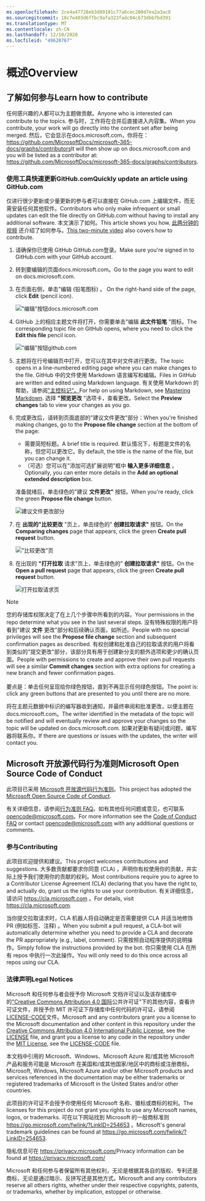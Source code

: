 ```yaml
---
ms.openlocfilehash: 2ce4a47728eb3d89101c77a6cec200d7ea2a3ac8
ms.sourcegitcommit: 18c7e403d6ffbc9afa323fadc04c673dbb7bd391
ms.translationtype: MT
ms.contentlocale: zh-CN
ms.lasthandoff: 12/10/2020
ms.locfileid: "49620767"
---
```

# <a name="overview"></a><span data-ttu-id="e2ba2-101">概述</span><span class="sxs-lookup"><span data-stu-id="e2ba2-101">Overview</span></span>

## <a name="learn-how-to-contribute"></a><span data-ttu-id="e2ba2-102">了解如何参与</span><span class="sxs-lookup"><span data-stu-id="e2ba2-102">Learn how to contribute</span></span>

<span data-ttu-id="e2ba2-103">任何感兴趣的人都可以为主题做贡献。</span><span class="sxs-lookup"><span data-stu-id="e2ba2-103">Anyone who is interested can contribute to the topics.</span></span> <span data-ttu-id="e2ba2-104">参与时，工作将在合并后直接进入内容集。</span><span class="sxs-lookup"><span data-stu-id="e2ba2-104">When you contribute, your work will go directly into the content set after being merged.</span></span> <span data-ttu-id="e2ba2-105">然后，它会显示在docs.microsoft.com，你将在： <https://github.com/MicrosoftDocs/microsoft-365-docs/graphs/contributors></span><span class="sxs-lookup"><span data-stu-id="e2ba2-105">It will then show up on docs.microsoft.com and you will be listed as a contributor at: <https://github.com/MicrosoftDocs/microsoft-365-docs/graphs/contributors>.</span></span>

### <a name="quickly-update-an-article-using-githubcom"></a><span data-ttu-id="e2ba2-106">使用工具快速更新GitHub.com</span><span class="sxs-lookup"><span data-stu-id="e2ba2-106">Quickly update an article using GitHub.com</span></span>

<span data-ttu-id="e2ba2-107">仅进行很少更新或少量更新的参与者可以直接在 GitHub.com 上编辑文件，而无需安装任何其他软件。</span><span class="sxs-lookup"><span data-stu-id="e2ba2-107">Contributors who only make infrequent or small updates can edit the file directly on GitHub.com without having to install any additional software.</span></span> <span data-ttu-id="e2ba2-108">本文演示了如何。</span><span class="sxs-lookup"><span data-stu-id="e2ba2-108">This article shows you how.</span></span> <span data-ttu-id="e2ba2-109">[此两分钟的视频](https://www.microsoft.com/videoplayer/embed/RE1XQTG) 还介绍了如何参与。</span><span class="sxs-lookup"><span data-stu-id="e2ba2-109">[This two-minute video](https://www.microsoft.com/videoplayer/embed/RE1XQTG) also covers how to contribute.</span></span>

1. <span data-ttu-id="e2ba2-110">请确保你已使用 GitHub GitHub.com登录。</span><span class="sxs-lookup"><span data-stu-id="e2ba2-110">Make sure you're signed in to GitHub.com with your GitHub account.</span></span>
2. <span data-ttu-id="e2ba2-111">转到要编辑的页面docs.microsoft.com。</span><span class="sxs-lookup"><span data-stu-id="e2ba2-111">Go to the page you want to edit on docs.microsoft.com.</span></span>
3. <span data-ttu-id="e2ba2-112">在页面右侧，单击"编辑 (铅笔图标) 。 </span><span class="sxs-lookup"><span data-stu-id="e2ba2-112">On the right-hand side of the page, click **Edit** (pencil icon).</span></span>

   !["编辑"按钮docs.microsoft.com](compliance/media/quick-update-edit.png)

4. <span data-ttu-id="e2ba2-114">GitHub 上的相应主题文件将打开，你需要单击"编辑 **此文件铅笔** "图标。</span><span class="sxs-lookup"><span data-stu-id="e2ba2-114">The corresponding topic file on GitHub opens, where you need to click the **Edit this file** pencil icon.</span></span>

   !["编辑"按钮github.com](compliance/media/quick-update-github.png)

5. <span data-ttu-id="e2ba2-116">主题将在行号编辑页中打开，您可以在其中对文件进行更改。</span><span class="sxs-lookup"><span data-stu-id="e2ba2-116">The topic opens in a line-numbered editing page where you can make changes to the file.</span></span> <span data-ttu-id="e2ba2-117">GitHub 中的文件使用 Markdown 语言编写和编辑。</span><span class="sxs-lookup"><span data-stu-id="e2ba2-117">Files in GitHub are written and edited using Markdown language.</span></span> <span data-ttu-id="e2ba2-118">有关使用 Markdown 的帮助，请参阅["主控标记"。](https://guides.github.com/features/mastering-markdown/)</span><span class="sxs-lookup"><span data-stu-id="e2ba2-118">For help on using Markdown, see [Mastering Markdown](https://guides.github.com/features/mastering-markdown/).</span></span> <span data-ttu-id="e2ba2-119">选择 **"预览更改** "选项卡，查看更改。</span><span class="sxs-lookup"><span data-stu-id="e2ba2-119">Select the **Preview changes** tab to view your changes as you go.</span></span>

6. <span data-ttu-id="e2ba2-120">完成更改后，请转到页面底部的"建议文件更改"部分：</span><span class="sxs-lookup"><span data-stu-id="e2ba2-120">When you're finished making changes, go to the **Propose file change** section at the bottom of the page:</span></span>

   - <span data-ttu-id="e2ba2-121">需要简短标题。</span><span class="sxs-lookup"><span data-stu-id="e2ba2-121">A brief title is required.</span></span> <span data-ttu-id="e2ba2-122">默认情况下，标题是文件的名称，但您可以更改它。</span><span class="sxs-lookup"><span data-stu-id="e2ba2-122">By default, the title is the name of the file, but you can change it.</span></span>
   - <span data-ttu-id="e2ba2-123">（可选）您可以在"添加可选扩展说明"框中 **输入更多详细信息** 。</span><span class="sxs-lookup"><span data-stu-id="e2ba2-123">Optionally, you can enter more details in the **Add an optional extended description** box.</span></span>

   <span data-ttu-id="e2ba2-124">准备就绪后，单击绿色的"建议 **文件更改"** 按钮。</span><span class="sxs-lookup"><span data-stu-id="e2ba2-124">When you're ready, click the green **Propose file change** button.</span></span>

   ![建议文件更改部分](compliance/media/propose-file-change.png)

7. <span data-ttu-id="e2ba2-126">在 **出现的"比较更改** "页上，单击绿色的" **创建拉取请求"** 按钮。</span><span class="sxs-lookup"><span data-stu-id="e2ba2-126">On the **Comparing changes** page that appears, click the green **Create pull request** button.</span></span>

   !["比较更改"页](compliance/media/comparing-changes-page.png)

8. <span data-ttu-id="e2ba2-128">在出现的 **"打开拉取** 请求"页上，单击绿色的" **创建拉取请求"** 按钮。</span><span class="sxs-lookup"><span data-stu-id="e2ba2-128">On the **Open a pull request** page that appears, click the green **Create pull request** button.</span></span>

   ![打开拉取请求页](compliance/media/open-a-pull-request-page.png)

> [!NOTE]
> <span data-ttu-id="e2ba2-130">您的存储库权限决定了在上几个步骤中所看到的内容。</span><span class="sxs-lookup"><span data-stu-id="e2ba2-130">Your permissions in the repo determine what you see in the last several steps.</span></span> <span data-ttu-id="e2ba2-131">没有特殊权限的用户将看到"建议 **文件** 更改"部分和后续确认页面，如所述。</span><span class="sxs-lookup"><span data-stu-id="e2ba2-131">People with no special privileges will see the **Propose file change** section and subsequent confirmation pages as described.</span></span> <span data-ttu-id="e2ba2-132">有权创建和批准自己的拉取请求的用户将看到类似的"提交更改"部分，该部分具有用于创建新分支的额外选项和更少的确认页面。</span><span class="sxs-lookup"><span data-stu-id="e2ba2-132">People with permissions to create and approve their own pull requests will see a similar **Commit changes** section with extra options for creating a new branch and fewer confirmation pages.</span></span><br/><br/><span data-ttu-id="e2ba2-133">要点是：单击任何呈现给你绿色按钮，直到不再显示任何绿色按钮。</span><span class="sxs-lookup"><span data-stu-id="e2ba2-133">The point is: click any green buttons that are presented to you until there are no more.</span></span>

<span data-ttu-id="e2ba2-134">将在主题元数据中标识的编写器收到通知，并最终审阅和批准更改，以便主题在docs.microsoft.com。</span><span class="sxs-lookup"><span data-stu-id="e2ba2-134">The writer identified in the metadata of the topic will be notified and will eventually review and approve your changes so the topic will be updated on docs.microsoft.com.</span></span> <span data-ttu-id="e2ba2-135">如果对更新有疑问或问题，编写器将联系你。</span><span class="sxs-lookup"><span data-stu-id="e2ba2-135">If there are questions or issues with the updates, the writer will contact you.</span></span>

## <a name="microsoft-open-source-code-of-conduct"></a><span data-ttu-id="e2ba2-136">Microsoft 开放源代码行为准则</span><span class="sxs-lookup"><span data-stu-id="e2ba2-136">Microsoft Open Source Code of Conduct</span></span>

<span data-ttu-id="e2ba2-137">此项目已采用 [Microsoft 开放源代码行为准则](https://opensource.microsoft.com/codeofconduct/)。</span><span class="sxs-lookup"><span data-stu-id="e2ba2-137">This project has adopted the [Microsoft Open Source Code of Conduct](https://opensource.microsoft.com/codeofconduct/).</span></span>

<span data-ttu-id="e2ba2-138">有关详细信息，请参阅[行为准则 FAQ](https://opensource.microsoft.com/codeofconduct/faq/)。如有其他任何问题或意见，也可联系 [opencode@microsoft.com](mailto:opencode@microsoft.com)。</span><span class="sxs-lookup"><span data-stu-id="e2ba2-138">For more information see the [Code of Conduct FAQ](https://opensource.microsoft.com/codeofconduct/faq/) or contact [opencode@microsoft.com](mailto:opencode@microsoft.com) with any additional questions or comments.</span></span>

### <a name="contributing"></a><span data-ttu-id="e2ba2-139">参与</span><span class="sxs-lookup"><span data-stu-id="e2ba2-139">Contributing</span></span>

<span data-ttu-id="e2ba2-140">此项目欢迎提供和建议。</span><span class="sxs-lookup"><span data-stu-id="e2ba2-140">This project welcomes contributions and suggestions.</span></span>  <span data-ttu-id="e2ba2-141">大多数贡献都要求你同意 (CLA) ，声明你有权使用你的贡献，并实际上授予我们使用你的贡献的权利。</span><span class="sxs-lookup"><span data-stu-id="e2ba2-141">Most contributions require you to agree to a Contributor License Agreement (CLA) declaring that you have the right to, and actually do, grant us the rights to use your contribution.</span></span> <span data-ttu-id="e2ba2-142">有关详细信息，请访问 <https://cla.microsoft.com> 。</span><span class="sxs-lookup"><span data-stu-id="e2ba2-142">For details, visit <https://cla.microsoft.com>.</span></span>

<span data-ttu-id="e2ba2-143">当你提交拉取请求时，CLA 机器人将自动确定是否需要提供 CLA 并适当地修饰 PR (例如标签、注释) 。</span><span class="sxs-lookup"><span data-stu-id="e2ba2-143">When you submit a pull request, a CLA-bot will automatically determine whether you need to provide a CLA and decorate the PR appropriately (e.g., label, comment).</span></span> <span data-ttu-id="e2ba2-144">只需按照自动程序提供的说明操作。</span><span class="sxs-lookup"><span data-stu-id="e2ba2-144">Simply follow the instructions provided by the bot.</span></span> <span data-ttu-id="e2ba2-145">你只需使用 CLA 在所有 repos 中执行一次此操作。</span><span class="sxs-lookup"><span data-stu-id="e2ba2-145">You will only need to do this once across all repos using our CLA.</span></span>

### <a name="legal-notices"></a><span data-ttu-id="e2ba2-146">法律声明</span><span class="sxs-lookup"><span data-stu-id="e2ba2-146">Legal Notices</span></span>

<span data-ttu-id="e2ba2-147">Microsoft 和任何参与者会授予你 Microsoft 文档许可证以及该存储库中的["Creative Commons Attribution 4.0 国际](https://creativecommons.org/licenses/by/4.0/legalcode)公共许可证"下[](LICENSE)的其他内容，查看许可证文件，并授予你 MIT 许可证下存储库中任何[](https://opensource.org/licenses/MIT)代码的许可证，请参阅[LICENSE-CODE](LICENSE-CODE)文件。</span><span class="sxs-lookup"><span data-stu-id="e2ba2-147">Microsoft and any contributors grant you a license to the Microsoft documentation and other content in this repository under the [Creative Commons Attribution 4.0 International Public License](https://creativecommons.org/licenses/by/4.0/legalcode), see the [LICENSE](LICENSE) file, and grant you a license to any code in the repository under the [MIT License](https://opensource.org/licenses/MIT), see the [LICENSE-CODE](LICENSE-CODE) file.</span></span>

<span data-ttu-id="e2ba2-148">本文档中引用的 Microsoft、Windows、Microsoft Azure 和/或其他 Microsoft 产品和服务可能是 Microsoft 在美国和/或其他国家/地区中的商标或注册商标。</span><span class="sxs-lookup"><span data-stu-id="e2ba2-148">Microsoft, Windows, Microsoft Azure and/or other Microsoft products and services referenced in the documentation may be either trademarks or registered trademarks of Microsoft in the United States and/or other countries.</span></span>

<span data-ttu-id="e2ba2-149">此项目的许可证不会授予你使用任何 Microsoft 名称、徽标或商标的权利。</span><span class="sxs-lookup"><span data-stu-id="e2ba2-149">The licenses for this project do not grant you rights to use any Microsoft names, logos, or trademarks.</span></span> <span data-ttu-id="e2ba2-150">可在以下网站找到 Microsoft 的一般商标准则 <https://go.microsoft.com/fwlink/?LinkID=254653> 。</span><span class="sxs-lookup"><span data-stu-id="e2ba2-150">Microsoft's general trademark guidelines can be found at <https://go.microsoft.com/fwlink/?LinkID=254653>.</span></span>

<span data-ttu-id="e2ba2-151">隐私信息可在 <https://privacy.microsoft.com/></span><span class="sxs-lookup"><span data-stu-id="e2ba2-151">Privacy information can be found at <https://privacy.microsoft.com/></span></span>

<span data-ttu-id="e2ba2-152">Microsoft 和任何参与者保留所有其他权利，无论是根据其各自的版权、专利还是商标，无论是通过暗示、反拼写还是其他方式。</span><span class="sxs-lookup"><span data-stu-id="e2ba2-152">Microsoft and any contributors reserve all others rights, whether under their respective copyrights, patents, or trademarks, whether by implication, estoppel or otherwise.</span></span>
